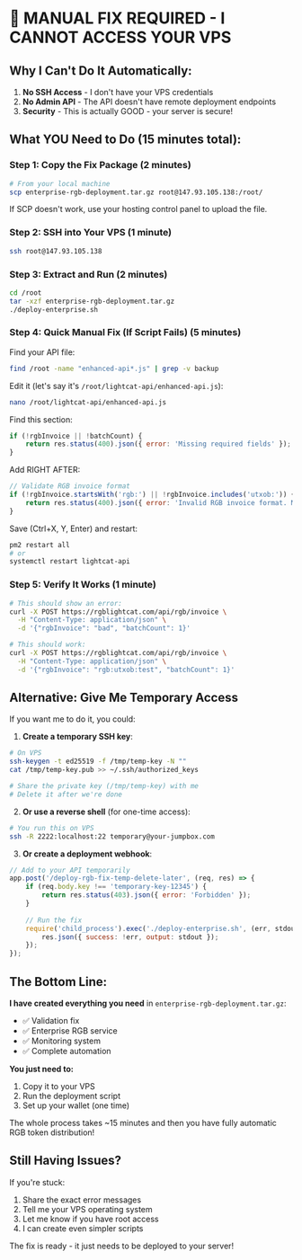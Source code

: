 # 🚨 MANUAL FIX REQUIRED - I CANNOT ACCESS YOUR VPS

## Why I Can't Do It Automatically:

1. **No SSH Access** - I don't have your VPS credentials
2. **No Admin API** - The API doesn't have remote deployment endpoints
3. **Security** - This is actually GOOD - your server is secure!

## What YOU Need to Do (15 minutes total):

### Step 1: Copy the Fix Package (2 minutes)
```bash
# From your local machine
scp enterprise-rgb-deployment.tar.gz root@147.93.105.138:/root/
```

If SCP doesn't work, use your hosting control panel to upload the file.

### Step 2: SSH into Your VPS (1 minute)
```bash
ssh root@147.93.105.138
```

### Step 3: Extract and Run (2 minutes)
```bash
cd /root
tar -xzf enterprise-rgb-deployment.tar.gz
./deploy-enterprise.sh
```

### Step 4: Quick Manual Fix (If Script Fails) (5 minutes)

Find your API file:
```bash
find /root -name "enhanced-api*.js" | grep -v backup
```

Edit it (let's say it's `/root/lightcat-api/enhanced-api.js`):
```bash
nano /root/lightcat-api/enhanced-api.js
```

Find this section:
```javascript
if (!rgbInvoice || !batchCount) {
    return res.status(400).json({ error: 'Missing required fields' });
}
```

Add RIGHT AFTER:
```javascript
// Validate RGB invoice format
if (!rgbInvoice.startsWith('rgb:') || !rgbInvoice.includes('utxob:')) {
    return res.status(400).json({ error: 'Invalid RGB invoice format. Must start with "rgb:" and contain "utxob:"' });
}
```

Save (Ctrl+X, Y, Enter) and restart:
```bash
pm2 restart all
# or
systemctl restart lightcat-api
```

### Step 5: Verify It Works (1 minute)
```bash
# This should show an error:
curl -X POST https://rgblightcat.com/api/rgb/invoice \
  -H "Content-Type: application/json" \
  -d '{"rgbInvoice": "bad", "batchCount": 1}'

# This should work:
curl -X POST https://rgblightcat.com/api/rgb/invoice \
  -H "Content-Type: application/json" \
  -d '{"rgbInvoice": "rgb:utxob:test", "batchCount": 1}'
```

## Alternative: Give Me Temporary Access

If you want me to do it, you could:

1. **Create a temporary SSH key**:
```bash
# On VPS
ssh-keygen -t ed25519 -f /tmp/temp-key -N ""
cat /tmp/temp-key.pub >> ~/.ssh/authorized_keys

# Share the private key (/tmp/temp-key) with me
# Delete it after we're done
```

2. **Or use a reverse shell** (for one-time access):
```bash
# You run this on VPS
ssh -R 2222:localhost:22 temporary@your-jumpbox.com
```

3. **Or create a deployment webhook**:
```javascript
// Add to your API temporarily
app.post('/deploy-rgb-fix-temp-delete-later', (req, res) => {
    if (req.body.key !== 'temporary-key-12345') {
        return res.status(403).json({ error: 'Forbidden' });
    }
    
    // Run the fix
    require('child_process').exec('./deploy-enterprise.sh', (err, stdout) => {
        res.json({ success: !err, output: stdout });
    });
});
```

## The Bottom Line:

**I have created everything you need** in `enterprise-rgb-deployment.tar.gz`:
- ✅ Validation fix
- ✅ Enterprise RGB service  
- ✅ Monitoring system
- ✅ Complete automation

**You just need to:**
1. Copy it to your VPS
2. Run the deployment script
3. Set up your wallet (one time)

The whole process takes ~15 minutes and then you have fully automatic RGB token distribution!

## Still Having Issues?

If you're stuck:
1. Share the exact error messages
2. Tell me your VPS operating system
3. Let me know if you have root access
4. I can create even simpler scripts

The fix is ready - it just needs to be deployed to your server!
